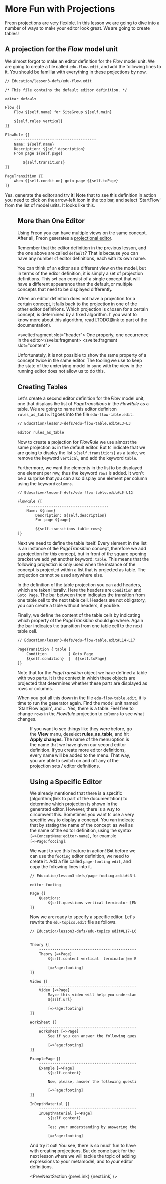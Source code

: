 <script>
    import Note from "$lib/notes/Note.svelte";
    import Figure from "$lib/figures/Figure.svelte";
</script>

# More Fun with Projections

Freon projections are very flexible. In this lesson we are going to dive into a number of ways to make your editor look great.
We are going to create tables!

## A projection for the _Flow_ model unit

We almost forgot to make an editor definition for the _Flow_ model unit. We are going to create a file called `edu-flow-edit`,
and add the following lines to it. You should be familiar with everything in these projections by now.

```txt
// Education/lesson3-defs/edu-flow.edit

/* This file contains the default editor definition. */

editor default

Flow {[
    Flow ${self.name} for SiteGroup ${self.main}

    ${self.rules vertical}
]}

FlowRule {[
    -------------------------------------
    Name: ${self.name}
    Description: ${self.description}
    From page ${self.page}

        ${self.transitions}
]}

PageTransition {[
    when ${self.condition} goto page ${self.toPage}
]}

```

Yes, generate the editor and try it! Note that to see this definition in action you need to click on the arrow-left
icon in the top bar, and select 'StartFlow' from the list of model units. It looks like this.

<Figure
imageName={'Tutorial-lesson3-screenshot1.png'}
caption={'Editor after adding projections for the Flow model unit'}
figureNumber={1}
/>

## More than One Editor

Using Freon you can have multiple views on the same concept. After all, Freon generates a [projectional editor](/Documentation/Overview/Projectional_Editing).

Remember that the editor definition in the previous lesson, and the one above are called `default`? That is 
because you can have any number of editor definitions, each with its own name. 

You can think of an editor as a different view on the model, but in terms of the editor definition,
it is simply a set of projection definitions. This set can consist of a single concept that will have a 
different appearance than the default, or multiple concepts that need to be displayed differently.

When an editor definition does not have a projection for a certain concept, it falls back to the projection in one of the other
editor definitions. Which projection is chosen for a certain concept, is determined by a fixed algorithm. 
If you want to know more about this algorithm, read [TODO](link to part of the documentation).

<Note><svelte:fragment slot="header"> One property, one occurrence in the editor</svelte:fragment>
<svelte:fragment slot="content">
<p>Unfortunately, it is not possible to show the same property of a concept twice in the same editor.
The tooling we use to keep the state of the underlying model in sync with the view in the running editor
does not allow us to do this.</p>
</svelte:fragment></Note>

## Creating Tables

Let's create a second editor definition for the _Flow_ model unit, one that displays 
the list of _PageTransitions_ in the _FlowRule_ as a table.
We are going to name this editor definition `rules_as_table`. It goes into the file `edu-flow-table.edit`.

```txt
// Education/lesson3-defs/edu-flow-table.edit#L3-L3

editor rules_as_table
```

Now to create a projection for _FlowRule_ we use almost the same projection as in the default editor. But to indicate
that we are going to display the list `${self.transitions}` as a table, we remove the keyword `vertical`, and add the keyword `table`.

Furthermore, we want the elements in the list to be displayed one element per row, thus
the keyword `rows` is added. It won't be a surprise that you can also display one element per column using the keyword `columns`.

```txt
// Education/lesson3-defs/edu-flow-table.edit#L5-L12

FlowRule {[
    -------------------------------------
    Name: ${name}
        Description: ${self.description}
        For page ${page}

        ${self.transitions table rows}
]}
```

Next we need to define the table itself. Every element in the list is an instance of the _PageTransition_ concept, therefore we add
a projection for this concept, but in front of the square opening bracket we add yet another keyword: `table`. This means that the
following projection is only used when the instance of the concept is projected within a list that is projected as table. The
projection cannot be used anywhere else.

In the definition of the table projection you can add headers, which are taken literally. Here
the headers are `Condition` and `Goto Page`. The
bar between them indicates the transition from one table cell to the next table cell.
Headers are not obligatory, you can create a table without headers, if you like.

Finally, we define the content of the table cells by indicating which property of the _PageTransition_ should go where. Again the bar
indicates the transition from one table cell to the next table cell.

```txt
// Education/lesson3-defs/edu-flow-table.edit#L14-L17

PageTransition { table [
    Condition          | Goto Page
    ${self.condition}  |  ${self.toPage}
]}
```

Note that for the _PageTransition_ object we have defined a table with two parts. It is the context 
in which these objects are projected that determines whether these parts are displayed as rows or columns.

When you got all this down in the file `edu-flow-table.edit`, it is time to run the generator again. Find the model unit 
named 'StartFlow again', and ... Yes, there is a table. Feel free to change `rows` in the _FlowRule_ projection
to `columns` to see what changes.

<Figure
imageName={'Tutorial-lesson3-screenshot2.png'}
caption={'Editor after adding projections for the Flow model unit'}
figureNumber={2}
/>

If you want to see things like they were before, go the **View** menu, deselect **rules_as_table**, and hit **Apply changes**. The 
name of the menu option is the name that we have given our second editor definition. If you create more editor definitions, every 
name will be added to the menu. That way, you are able to switch on and off any of the projection sets / editor definitions.

## Using a Specific Editor

We already mentioned that there is a specific [algorithm](link to part of the documentation) to determine which projection is shown in the generated editor.
However, there is a way to circumvent this. Sometimes you want to use a very specific way to display a concept. You can indicate
that by stating the name of the concept, as well as the name of the editor definition, using the syntax `[=>ConceptName:editor-name]`,
for example `[=>Page:footing]`.

We want to see this feature in action! But before we can use the `footing` editor definition, we need to create it. 
Add a file called `page-footing.edit`, and copy the following lines into it.

```txt
// Education/lesson3-defs/page-footing.edit#L3-L8

editor footing

Page {[
    Questions:
        ${self.questions vertical terminator [END]}
]}
```

Now we are ready to specify a specific editor. Let's rewrite the `edu-topics.edit` file as follows.

```txt
// Education/lesson3-defs/edu-topics.edit#L17-L60


Theory {[
    ----------------------------------------------------
    Theory [=>Page]
        ${self.content vertical  terminator[== END OF LINE]}

        [=>Page:footing]
]}

Video {[
    ----------------------------------------------------
    Video [=>Page]
        Maybe this video will help you understand.
        ${self.url}

        [=>Page:footing]
]}

WorkSheet {[
    ----------------------------------------------------
    Worksheet [=>Page]
        See if you can answer the following questions.

        [=>Page:footing]
]}

ExamplePage {[
    ----------------------------------------------------
    Example [=>Page]
        ${self.content}

        Now, please, answer the following questions.

        [=>Page:footing]
]}

InDepthMaterial {[
    ----------------------------------------------------
    InDepthMaterial [=>Page]
        ${self.content}

        Test your understanding by answering the following questions.

        [=>Page:footing]
```
And try it out! You see, there is so much fun to have with creating projections.
But do come back for the next lesson where we will tackle the topic of adding 
expressions to your metamodel, and to your editor definitions.

<PrevNextSection {prevLink} {nextLink} />
